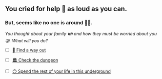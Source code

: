 ## You cried for help 📢 as loud as you can. 
### But, seems like no one is around 🤷‍♂️. 

*You thought about your family 👪 and how they must be worried about you 😟. What will you do?*

- [ ] [🚪 Find a way out](../WIP.md)

- [ ] [🏛️ Check the dungeon](../1/1.md)

- [ ] [😔 Spend the rest of your life in this underground](0-CC.md)